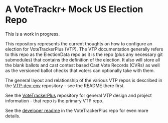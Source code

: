 # A VoteTrackr+ Mock US Election Repo

This is a work in progress.

This repository represents the current thoughts on how to configure an election for VoteTrackerPlus (VTP).  The VTP documentation generally refers to this repo as the ElectionData repo as it is the repo (plus any necessary git submodules) that contains the definition of the election.  It also will store all the blank ballots and cast contest based Cast Vote Records (CVRs) as well as the versioned ballot checks that voters can optionally take with them.

The general layout and relationship of the various VTP repos is described in the [VTP-dev-env](https://github.com/OpenVotingTechnologyGroup/VTP-dev-env) repository - see the README there first.

See the [VoteTrackerPlus](https://github.com/OpenVotingTechnologyGroup/VoteTrackerPlus) repository for general VTP design and project information - that repo is the primary VTP repo.

See the [developer readme](https://github.com/OpenVotingTechnologyGroup/VoteTrackerPlus/tree/main/src/vtp) in the VoteTrackerPlus repo for even more details.
